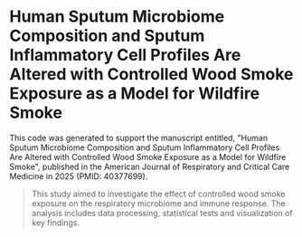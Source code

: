 # Human Sputum Microbiome Composition and Sputum Inflammatory Cell Profiles Are Altered with Controlled Wood Smoke Exposure as a Model for Wildfire Smoke

This code was generated to support the manuscript entitled, "Human Sputum Microbiome Composition and Sputum Inflammatory Cell Profiles Are Altered with Controlled Wood Smoke Exposure as a Model for Wildfire Smoke", published in the American Journal of Respiratory and Critical Care Medicine in 2025 (PMID: 40377699).

> This study aimed to investigate the effect of controlled wood smoke exposure on the respiratory microbiome and immune response. The analysis includes data processing, statistical tests and visualization of key findings. 
